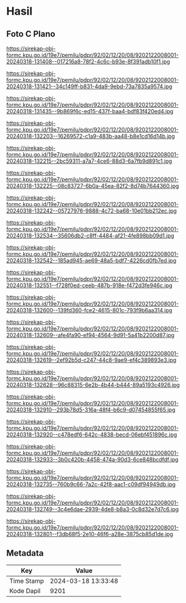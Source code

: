 # Hasil

## Foto C Plano

https://sirekap-obj-formc.kpu.go.id/19e7/pemilu/pdpr/92/02/12/20/08/9202122008001-20240318-131408--017216a8-78f2-4c6c-b93e-8f391adb10f1.jpg

https://sirekap-obj-formc.kpu.go.id/19e7/pemilu/pdpr/92/02/12/20/08/9202122008001-20240318-131421--34c149ff-b831-4da9-9ebd-73a7835a9574.jpg

https://sirekap-obj-formc.kpu.go.id/19e7/pemilu/pdpr/92/02/12/20/08/9202122008001-20240318-131435--9b869f6c-ed15-437f-baa4-bdf83f420ed4.jpg

https://sirekap-obj-formc.kpu.go.id/19e7/pemilu/pdpr/92/02/12/20/08/9202122008001-20240318-132203--16269572-c1a9-483b-aa48-b8e1cd16d14b.jpg

https://sirekap-obj-formc.kpu.go.id/19e7/pemilu/pdpr/92/02/12/20/08/9202122008001-20240318-132215--2bc59311-a7a7-4ce6-88d3-6a7fb9d891c1.jpg

https://sirekap-obj-formc.kpu.go.id/19e7/pemilu/pdpr/92/02/12/20/08/9202122008001-20240318-132225--08c83727-6b0a-45ea-82f2-8d74b7644360.jpg

https://sirekap-obj-formc.kpu.go.id/19e7/pemilu/pdpr/92/02/12/20/08/9202122008001-20240318-132242--05727976-9888-4c72-ba68-10e01bb212ec.jpg

https://sirekap-obj-formc.kpu.go.id/19e7/pemilu/pdpr/92/02/12/20/08/9202122008001-20240318-132534--35606db2-c8ff-4484-af21-4fe898bb09d1.jpg

https://sirekap-obj-formc.kpu.go.id/19e7/pemilu/pdpr/92/02/12/20/08/9202122008001-20240318-132542--185ad945-ae69-48a5-bdf7-4226cd0fb7ed.jpg

https://sirekap-obj-formc.kpu.go.id/19e7/pemilu/pdpr/92/02/12/20/08/9202122008001-20240318-132551--f728f0ed-ceeb-487b-918e-f472d3fe946c.jpg

https://sirekap-obj-formc.kpu.go.id/19e7/pemilu/pdpr/92/02/12/20/08/9202122008001-20240318-132600--139fd360-fce2-4615-801c-793f9b6aa314.jpg

https://sirekap-obj-formc.kpu.go.id/19e7/pemilu/pdpr/92/02/12/20/08/9202122008001-20240318-132609--afe4fa90-ef94-4564-9d91-5a41b2200d87.jpg

https://sirekap-obj-formc.kpu.go.id/19e7/pemilu/pdpr/92/02/12/20/08/9202122008001-20240318-132619--2ef92b5d-c247-44c8-9ae9-ef4c389893e3.jpg

https://sirekap-obj-formc.kpu.go.id/19e7/pemilu/pdpr/92/02/12/20/08/9202122008001-20240318-132628--96c88315-6e2b-4b44-b444-89a5193c4926.jpg

https://sirekap-obj-formc.kpu.go.id/19e7/pemilu/pdpr/92/02/12/20/08/9202122008001-20240318-132910--293b78d5-316a-48f4-b6c9-d07454855f65.jpg

https://sirekap-obj-formc.kpu.go.id/19e7/pemilu/pdpr/92/02/12/20/08/9202122008001-20240318-132920--c478edf6-642c-4838-becd-06ebf451896c.jpg

https://sirekap-obj-formc.kpu.go.id/19e7/pemilu/pdpr/92/02/12/20/08/9202122008001-20240318-132933--3b0c420b-4458-474a-90d3-6ce848bcdfdf.jpg

https://sirekap-obj-formc.kpu.go.id/19e7/pemilu/pdpr/92/02/12/20/08/9202122008001-20240318-132735--760b9c66-7a2c-42f8-aac1-c09df94949db.jpg

https://sirekap-obj-formc.kpu.go.id/19e7/pemilu/pdpr/92/02/12/20/08/9202122008001-20240318-132749--3c4e6dae-2939-4de8-b8a3-0c8d32e7d7c6.jpg

https://sirekap-obj-formc.kpu.go.id/19e7/pemilu/pdpr/92/02/12/20/08/9202122008001-20240318-132801--f3db68f5-2e10-46f6-a28e-3875cb85d1de.jpg


## Metadata

| Key        | Value               |
| ---------- | ------------------- |
| Time Stamp | 2024-03-18 13:33:48 |
| Kode Dapil | 9201                |



